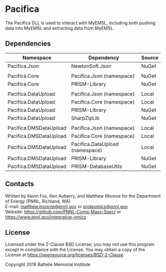 # Pacifica

The Pacifica DLL is used to interact with MyEMSL, 
including both pushing data into MyEMSL and extracting data from MyEMSL.

## Dependencies

| Namespace              | Dependency                       | Source |
|------------------------|----------------------------------|--------|
| Pacifica.Json          | NewtonSoft.Json                  | NuGet  |
|                        |                                  |        |
| Pacifica.Core          | Pacifica.Json (namespace)        | NuGet  |
| Pacifica.Core          | PRISM-Library                    | NuGet  |
|                        |                                  |        |
| Pacifica.DataUpload    | Pacifica.Json (namespace)        | Local  |
| Pacifica.DataUpload    | Pacifica.Core (namespace)        | Local  |
| Pacifica.DataUpload    | PRISM-Library                    | NuGet  |
| Pacifica.DataUpload    | SharpZipLib                      | NuGet  |
|                        |                                  |        |
| Pacifica.DMSDataUpload | Pacifica.Json (namespace)        | Local  |
| Pacifica.DMSDataUpload | Pacifica.Core (namespace)        | Local  |
| Pacifica.DMSDataUpload | Pacifica.DataUpload (namespace)  | Local  |
| Pacifica.DMSDataUpload | PRISM-Library                    | NuGet  |
| Pacifica.DMSDataUpload | PRISM-DatabaseUtils              | NuGet  |

## Contacts

Written by Kevin Fox, Ken Auberry, and Matthew Monroe for the Department of Energy (PNNL, Richland, WA) \
E-mail: matthew.monroe@pnnl.gov or proteomics@pnnl.gov \
Website: https://github.com/PNNL-Comp-Mass-Spec/ or https://www.pnnl.gov/integrative-omics

## License

Licensed under the 2-Clause BSD License; you may not use this program 
except in compliance with the License. You may obtain a copy of the License at 
https://opensource.org/licenses/BSD-2-Clause

Copyright 2018 Battelle Memorial Institute
